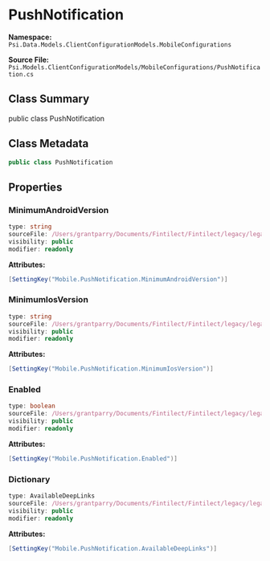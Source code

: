 # PushNotification

**Namespace:** `Psi.Data.Models.ClientConfigurationModels.MobileConfigurations`

**Source File:** `Psi.Models.ClientConfigurationModels/MobileConfigurations/PushNotification.cs`

## Class Summary

public class PushNotification

## Class Metadata

```typescript
public class PushNotification
```

## Properties

### MinimumAndroidVersion

```typescript
type: string
sourceFile: /Users/grantparry/Documents/Fintilect/Fintilect/legacy/legacy-apis/Psi.Models.ClientConfigurationModels/MobileConfigurations/PushNotification.cs
visibility: public
modifier: readonly
```

**Attributes:**
```csharp
[SettingKey("Mobile.PushNotification.MinimumAndroidVersion")]
```

### MinimumIosVersion

```typescript
type: string
sourceFile: /Users/grantparry/Documents/Fintilect/Fintilect/legacy/legacy-apis/Psi.Models.ClientConfigurationModels/MobileConfigurations/PushNotification.cs
visibility: public
modifier: readonly
```

**Attributes:**
```csharp
[SettingKey("Mobile.PushNotification.MinimumIosVersion")]
```

### Enabled

```typescript
type: boolean
sourceFile: /Users/grantparry/Documents/Fintilect/Fintilect/legacy/legacy-apis/Psi.Models.ClientConfigurationModels/MobileConfigurations/PushNotification.cs
visibility: public
modifier: readonly
```

**Attributes:**
```csharp
[SettingKey("Mobile.PushNotification.Enabled")]
```

### Dictionary

```typescript
type: AvailableDeepLinks
sourceFile: /Users/grantparry/Documents/Fintilect/Fintilect/legacy/legacy-apis/Psi.Models.ClientConfigurationModels/MobileConfigurations/PushNotification.cs
visibility: public
modifier: readonly
```

**Attributes:**
```csharp
[SettingKey("Mobile.PushNotification.AvailableDeepLinks")]
```
